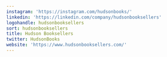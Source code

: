 ```yaml
---
instagram: 'https://instagram.com/hudsonbooks/'
linkedin: 'https://linkedin.com/company/hudsonbooksellers'
logohandle: hudsonbooksellers
sort: hudsonbooksellers
title: Hudson Booksellers
twitter: HudsonBooks
website: 'https://www.hudsonbooksellers.com/'
---
```

